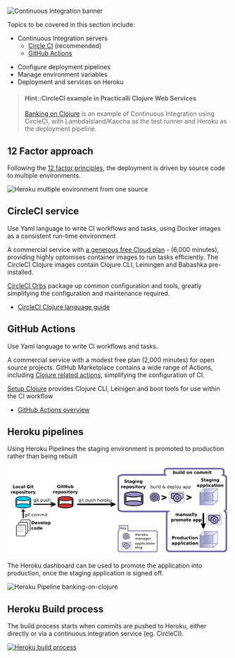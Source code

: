 ![Continuous Integration banner](https://raw.githubusercontent.com/practicalli/graphic-design/live/banners/continuous-integration-banner.png)

Topics to be covered in this section include:
* Continuous Integration servers
  * [Circle CI](circle-ci/) (recommended)
  * [GitHub Actions](github-actions/)
 <!-- * GitHub  TODO: research GitLab continuous integration services -->
* Configure deployment pipelines
* Manage environment variables
* Deployment and services on Heroku

> #### Hint::CircleCI example in Practicalli Clojure Web Services
> [Banking on Clojure](https://practical.li/clojure-web-services/projects/banking-on-clojure/continuous-integration.html) is an example of Continuous Integration using CircleCI, with LambdaIsland/Kaocha as the test runner and Heroku as the deployment pipeline.


## 12 Factor approach

Following the [12 factor principles](https://12factor.net/), the deployment is driven by source code to multiple environments.

![Heroku multiple environment from one source](https://raw.githubusercontent.com/jr0cket/developer-guides/gh-pages/heroku-multiple-environments-concept.png)

## CircleCI service

Use Yaml language to write CI workflows and tasks, using Docker images as a consistent run-time environment

A commercial service with [a generous free Cloud plan](https://circleci.com/pricing/) - (6,000 minutes), providing highly optomises container images to run tasks efficiently.  The CircleCI Clojure images contain Clojure CLI, Leiningen and Babashka pre-installed.

[CircleCI Orbs](https://circleci.com/orbs/) package up common configuration and tools, greatly simplifying the configuration and maintenance required.

* [CircleCI Clojure language guide](https://circleci.com/docs/2.0/language-clojure/)


## GitHub Actions

Use Yaml language to write CI workflows and tasks.

A commercial service with a modest free plan (2,000 minutes) for open source projects.  GitHub Marketplace contains a wide range of Actions, including [Clojure related actions](https://github.com/marketplace?type=actions&query=clojure+), simplifying the configuration of CI.

[Setup Clojure](https://github.com/marketplace/actions/setup-clojure) provides Clojure CLI, Leinigen and boot tools for use within the CI workflow

* [GitHub Actions overview](https://github.com/features/actions)


## Heroku pipelines

Using Heroku Pipelines the staging environment is promoted to production rather than being rebuilt

![Heroku Pipeline concept - staging and production](https://raw.githubusercontent.com/jr0cket/developer-guides/master/heroku-pipelines-staging-production.png)

The Heroku dashboard can be used to promote the application into production, once the staging application is signed off.

![Heroku Pipeline banking-on-clojure](https://raw.githubusercontent.com/practicalli/graphic-design/live/continuous-integration/heroku/heroku-pipeline-banking-on-clojure.png)


## Heroku Build process

The build process starts when commits are pushed to Heroku, either directly or via a continuous integration service (eg. CircleCI).

[![Heroku build process](https://raw.githubusercontent.com/jr0cket/developer-guides/gh-pages/heroku-deployment-process-simplified.png)](https://raw.githubusercontent.com/jr0cket/developer-guides/gh-pages/heroku-deployment-process-simplified.png)
